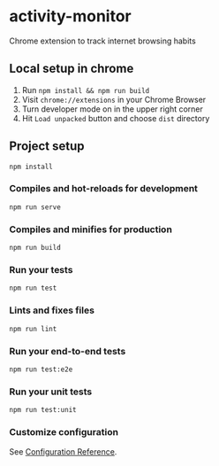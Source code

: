 # activity-monitor

Chrome extension to track internet browsing habits

## Local setup in chrome

1. Run `npm install && npm run build`
2. Visit `chrome://extensions` in your Chrome Browser
3. Turn developer mode on in the upper right corner
4. Hit `Load unpacked` button and choose `dist` directory

## Project setup
```
npm install
```

### Compiles and hot-reloads for development
```
npm run serve
```

### Compiles and minifies for production
```
npm run build
```

### Run your tests
```
npm run test
```

### Lints and fixes files
```
npm run lint
```

### Run your end-to-end tests
```
npm run test:e2e
```

### Run your unit tests
```
npm run test:unit
```

### Customize configuration
See [Configuration Reference](https://cli.vuejs.org/config/).
